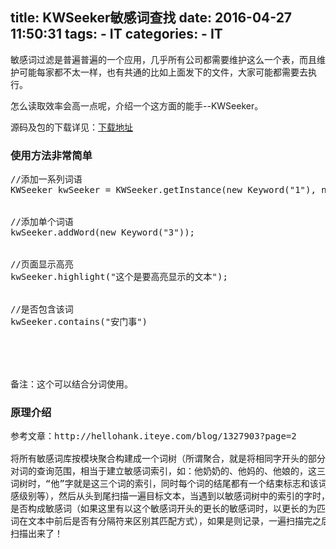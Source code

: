 title: KWSeeker敏感词查找
date: 2016-04-27 11:50:31
tags:
	- IT
categories:
	- IT
---
敏感词过滤是普遍普遍的一个应用，几乎所有公司都需要维护这么一个表，而且维护可能每家都不太一样，也有共通的比如上面发下的文件，大家可能都需要去执行。

怎么读取效率会高一点呢，介绍一个这方面的能手--KWSeeker。


源码及包的下载详见：[下载地址](http://pan.baidu.com/s/1geOnqHd)
<!--more-->

### 使用方法非常简单
<pre>
//添加一系列词语
KWSeeker kwSeeker = KWSeeker.getInstance(new Keyword("1"), new Keyword("2").....);


//添加单个词语
kwSeeker.addWord(new Keyword("3"));


//页面显示高亮
kwSeeker.highlight("这个是要高亮显示的文本");


//是否包含该词
kwSeeker.contains("安门事")





备注：这个可以结合分词使用。
</pre>


### 原理介绍
<pre>
参考文章：http://hellohank.iteye.com/blog/1327903?page=2

将所有敏感词库按模块聚合构建成一个词树（所谓聚合，就是将相同字开头的部分进行聚合，以减少
对词的查询范围，相当于建立敏感词索引，如：他奶奶的、他妈的、他娘的，这三个词，聚合构建成
词树时，“他”字就是这三个词的索引，同时每个词的结尾都有一个结束标志和该词的一些描述，如敏
感级别等），然后从头到尾扫描一遍目标文本，当遇到以敏感词树中的索引的字时，查看后面的文本
是否构成敏感词（如果这里有以这个敏感词开头的更长的敏感词时，以更长的为匹配结果，并判断该
词在文本中前后是否有分隔符来区别其匹配方式），如果是则记录，一遍扫描完之后所有敏感词即被
扫描出来了！
</pre>
